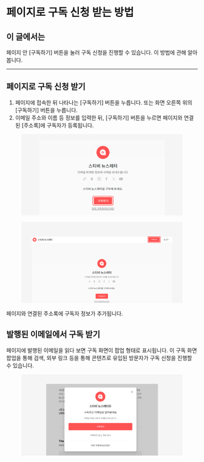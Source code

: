 # 페이지로 구독 신청 받는 방법

## 이 글에서는

페이지 안 \[구독하기] 버튼을 눌러 구독 신청을 진행할 수 있습니다. 이 방법에 관해 알아봅니다.

***

## 페이지로 구독 신청 받기

1. 페이지에 접속한 뒤 나타나는 \[구독하기] 버튼을 누릅니다. 또는 화면 오른쪽 위의 \[구독하기] 버튼을 누릅니다.
2. 이메일 주소와 이름 등 정보를 입력한 뒤, \[구독하기] 버튼을 누르면 페이지와 연결된 \[주소록]에 구독자가 등록됩니다.

<div><figure><img src="../../.gitbook/assets/페이지 구독하기 (4).png" alt=""><figcaption></figcaption></figure> <figure><img src="../../.gitbook/assets/페이지 구독하기 (5) (1).png" alt=""><figcaption></figcaption></figure></div>

페이지와 연결된 주소록에 구독자 정보가 추가됩니다.



## 발행된 이메일에서 구독 받기

페이지에 발행된 이메일을 읽다 보면 구독 화면이 팝업 형태로 표시됩니다. 이 구독 화면 팝업을 통해 검색, 외부 링크 등을 통해 콘텐츠로 유입된 방문자가 구독 신청을 진행할 수 있습니다.

<figure><img src="../../.gitbook/assets/페이지 (1).png" alt=""><figcaption></figcaption></figure>
